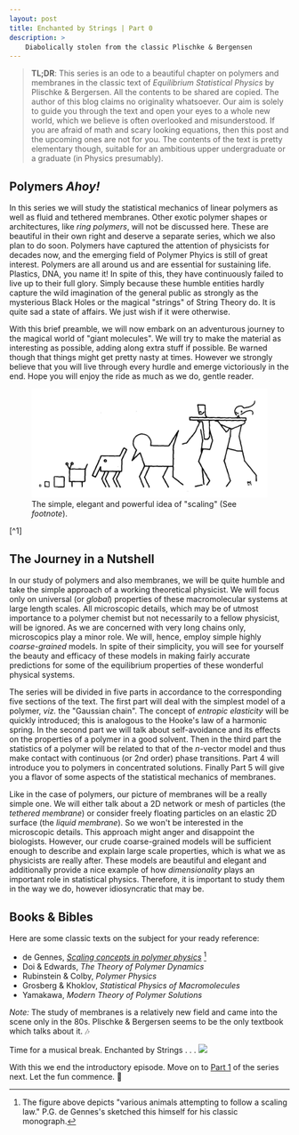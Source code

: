```yaml
---
layout: post
title: Enchanted by Strings | Part 0
description: >
    Diabolically stolen from the classic Plischke & Bergensen
---
```


> **TL;DR**: This series is an ode to a beautiful chapter on polymers and membranes in the classic text of *Equilibrium Statistical Physics* by Plischke & Bergersen. All the contents to be shared are copied. The author of this blog claims no originality whatsoever. Our aim is solely to guide you through the text and open your eyes to a whole new world, which we believe is often overlooked and misunderstood. If you are afraid of math and scary looking equations, then this post and the upcoming ones are not for you. The contents of the text is pretty elementary though, suitable for an ambitious upper undergraduate or a graduate (in Physics presumably).

## Polymers *Ahoy!*

In this series we will study the statistical mechanics of linear polymers as well as fluid and tethered membranes. Other exotic polymer shapes or architectures, like *ring polymers*, will not be discussed here. These are beautiful in their own right and deserve a separate series, which we also plan to do soon. Polymers have captured the attention of physicists for decades now, and the emerging field of Polymer Phyics is still of great interest. Polymers are all around us and are essential for sustaining life. Plastics, DNA, you name it! In spite of this, they have continuously failed to live up to their full glory. Simply because these humble entities hardly capture the wild imagination of the general public as strongly as the mysterious Black Holes or the magical "strings" of String Theory do. It is quite sad a state of affairs. We just wish if it were otherwise.

With this brief preamble, we will now embark on an adventurous journey to the magical world of "giant molecules". We will try to make the material as interesting as possible, adding along extra stuff if possible. Be warned though that things might get pretty nasty at times. However we strongly believe that you will live through every hurdle and emerge victoriously in the end. Hope you will enjoy the ride as much as we do, gentle reader. 

<figure>
  <img alt="Scaling (by *de Gennes*)" src="/assets/img/deGennes.png" class="lead" data-width="800" data-height="100" />
  <figcaption>The simple, elegant and powerful idea of "scaling" (See <i>footnote</i>).</figcaption>
</figure> [^1]

## The Journey in a Nutshell

In our study of polymers and also membranes, we will be quite humble and take the simple approach of a working theoretical physicist. We will focus only on universal (or *global*) properties of these macromolecular systems at large length scales. All microscopic details, which may be of utmost importance to a polymer chemist but not necessarily to a fellow physicist, will be ignored. As we are concerned with very long chains only, microscopics play a minor role. We will, hence, employ simple highly *coarse-grained* models. In spite of their simplicity, you will see for yourself the beauty and efficacy of these models in making fairly accurate predictions for some of the equilibrium properties of these wonderful physical systems.

The series will be divided in five parts in accordance to the corresponding five sections of the text. The first part will deal with the simplest model of a polymer, *viz.* the "Gaussian chain". The concept of *entropic elasticity* will be quickly introduced; this is analogous to the Hooke's law of a harmonic spring. In the second part we will talk about self-avoidance and its effects on the properties of a polymer in a good solvent. Then in the third part the statistics of a polymer will be related to that of the *n*-vector model and thus make contact with continuous (or 2nd order) phase transitions. Part 4 will introduce you to polymers in concentrated solutions. Finally Part 5 will give you a flavor of some aspects of the statistical mechanics of membranes.

Like in the case of polymers, our picture of membranes will be a really simple one. We will either talk about a 2D network or mesh of particles (the *tethered membrane*) or consider freely floating particles on an elastic 2D surface (the *liquid membrane*). So we won't be interested in the microscopic details. This approach might anger and disappoint the biologists.  However, our crude coarse-grained models will be sufficient enough to describe and explain large scale properties, which is what we as physicists are really after. These models are beautiful and elegant and additionally provide a nice example of how *dimensionality* plays an important role in statistical physics. Therefore, it is important to study them in the way we do, however idiosyncratic that may be.

## Books & Bibles

Here are some classic texts on the subject for your ready reference:

- de Gennes, [*Scaling concepts in polymer physics*](https://physicstoday.scitation.org/doi/10.1063/1.2914118) [^1]
- Doi & Edwards, *The Theory of Polymer Dynamics*
- Rubinstein & Colby, *Polymer Physics*
- Grosberg & Khoklov, *Statistical Physics of Macromolecules*
- Yamakawa, *Modern Theory of Polymer Solutions*

<!--That's it! Until we meet again, *adios*. Stay tuned for [Part 1](/2020/05/25/fascinating-polymers-and-membranes-part-1.html) of the series.-->

*Note:* The study of membranes is a relatively new field and came into the scene only in the 80s. Plischke & Bergersen seems to be the only textbook which talks about it. :notes:

Time for a musical break. Enchanted by Strings . . .
![](https://www.youtube.com/watch?v=Ptk_1Dc2iPY)


With this we end the introductory episode. Move on to [Part 1](/2020/05/25/enchanted-by-strings-part-1.html) of the series next.
Let the fun commence. :trident: 

<!--*TO BE CONTINUED* . . .-->

[^1]: The figure above depicts "various animals attempting to follow a scaling law." P.G. de Gennes's sketched this himself for his classic monograph.
